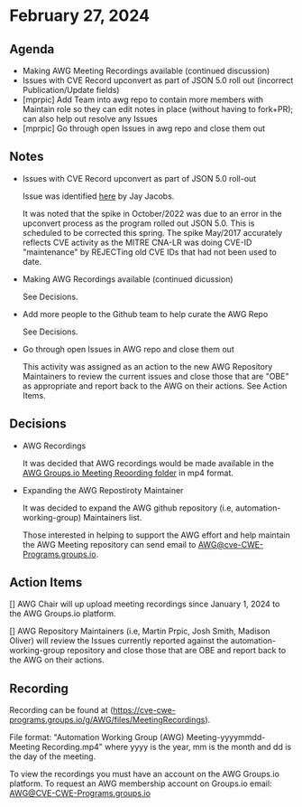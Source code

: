 # February 27, 2024

## Agenda
* Making AWG Meeting Recordings available (continued discussion)
* Issues with CVE Record upconvert as part of JSON 5.0 roll out (incorrect Publication/Update fields)
* [mprpic] Add Team into awg repo to contain more members with Maintain role so they can edit notes in place (without having to fork+PR); can also help out resolve any Issues
* [mprpic] Go through open Issues in awg repo and close them out

## Notes

* Issues with CVE Record upconvert as part of JSON 5.0 roll-out

  Issue was identified [here](https://github.com/CVEProject/cvelistV5/issues/41) by Jay Jacobs.

  It was noted that the spike in October/2022 was due to an error in the upconvert process as the program rolled out JSON 5.0.    This is scheduled to be corrected this spring.  The spike May/2017 accurately reflects CVE activity as the MITRE CNA-LR was doing CVE-ID "maintenance" by REJECTing old CVE IDs that had not been used to date.

* Making AWG Recordings available (continued dicussion)

    See Decisions.

* Add more people to the Github team to help curate the AWG Repo
   
    See Decisions.

* Go through open Issues in AWG repo and close them out
  
  This activity was assigned as an action to the new AWG Repository Maintainers to review the current issues and close those that are "OBE" as appropriate and report back to the AWG on their actions.   See Action Items.

## Decisions

* AWG Recordings
  
  It was decided that AWG recordings would be made available in the [AWG Groups.io Meeting Reoording folder](https://cve-cwe-programs.groups.io/g/AWG/files/MeetingRecordingspage) in mp4 format. 

  

* Expanding the AWG Repostiroty Maintainer

  It was decided to expand the AWG github repository (i.e, automation-working-group)  Maintainers list.

  Those interested in helping to support the AWG effort and help maintain the AWG Meeting repository can send email to <AWG@cve-CWE-Programs.groups.io>.

## Action Items

[] AWG Chair will up upload meeting recordings since January 1, 2024 to the AWG Groups.io platform.

[] AWG Repository Maintainers (i.e, Martin Prpic, Josh Smith, Madison Oliver) will review the Issues currently reported against the automation-working-group repository and close those that are OBE and report back to the AWG on their actions. 

## Recording

Recording can be found at (https://cve-cwe-programs.groups.io/g/AWG/files/MeetingRecordings).  

File format: "Automation Working Group (AWG) Meeting-yyyymmdd-Meeting Recording.mp4"
where yyyy is the year, mm is the month and dd is the day of the meeting. 

To view the recordings you must have an account on the AWG Groups.io platform.  To request an AWG membership account on Groups.io email: <AWG@CVE-CWE-Programs.groups.io>


